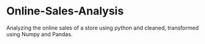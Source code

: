 # Online-Sales-Analysis
Analyzing the online sales of a store using python and cleaned, transformed using Numpy and Pandas.
